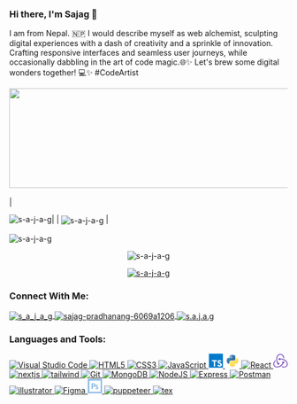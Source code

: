 ### Hi there, I'm Sajag 👋

I am from Nepal. 🇳🇵 I would describe myself as web alchemist, sculpting digital experiences with a dash of creativity and a sprinkle of innovation. Crafting responsive interfaces and seamless user journeys, while occasionally dabbling in the art of code magic.🌐✨ Let's brew some digital wonders together! 💻✨ #CodeArtist

<img width="1200" height="180" style="object-fit: cover;" src="https://media.tenor.com/GVk4jB2u_i8AAAAd/coding.gif" />

<!-- Github Stats -->
<!-- | <p>
<img align="left" src="https://github-readme-stats.vercel.app/api?username=s-a-j-a-g&show_icons=true&locale=en" alt="s-a-j-a-g" />
</p> -->

|

<!-- Most Used Languages -->
<!-- <p>
    <img align="center" src="https://github-readme-stats.vercel.app/api/top-langs?username=s-a-j-a-g&show_icons=true&locale=en&layout=compact" alt="s-a-j-a-g" />
</p> | -->

| <a> <img align="left" src="https://github-readme-stats.vercel.app/api?username=s-a-j-a-g&show_icons=true&locale=en" alt="s-a-j-a-g" /></a> | <a><img align="center" src="https://github-readme-stats.vercel.app/api/top-langs?username=s-a-j-a-g&show_icons=true&locale=en&layout=compact" alt="s-a-j-a-g" /></a> |

<!-- | <a href="https://github.com/anuraghazra/github-readme-stats"><img align="center" src="https://github-readme-stats.vercel.app/api?username=anuraghazra&show_icons=true&include_all_commits=true&theme=buefy&hide_border=true" alt="Anurag's github stats" /></a> | <a href="https://github.com/anuraghazra/github-readme-stats"><img align="center" src="https://github-readme-stats.vercel.app/api/top-langs/?username=anuraghazra&layout=compact&theme=buefy&hide_border=true" /></a> |
| ------------- | ------------- | -->

<!-- Streaks, Contributions -->
<p>
    <img align="center" src="https://github-readme-streak-stats.herokuapp.com/?user=s-a-j-a-g&" alt="s-a-j-a-g" />
</p>

<!-- Profile Views / Visitors Count -->
<p align="center">
    <img src="https://komarev.com/ghpvc/?username=s-a-j-a-g&label=Profile%20views&color=0e75b6&style=flat" alt="s-a-j-a-g" />
</p>

<!-- GitHub Trophies -->
<p align="center">
    <a href="https://github.com/ryo-ma/github-profile-trophy">
        <img src="https://github-profile-trophy.vercel.app/?username=s-a-j-a-g" alt="s-a-j-a-g" />
    </a>
</p>

### Connect With Me:

<p>
    <a href="https://twitter.com/s_a_j_a_g" target="blank">
        <img align="center" src="https://raw.githubusercontent.com/rahuldkjain/github-profile-readme-generator/master/src/images/icons/Social/twitter.svg" alt="s_a_j_a_g" height="30" width="40" />
    </a>
    <a href="https://linkedin.com/in/sajag-pradhanang-6069a1206" target="blank">
        <img align="center" src="https://raw.githubusercontent.com/rahuldkjain/github-profile-readme-generator/master/src/images/icons/Social/linked-in-alt.svg" alt="sajag-pradhanang-6069a1206" height="30" width="40" />
    </a>
    <a href="https://instagram.com/s.a.j.a.g" target="blank">
        <img align="center" src="https://raw.githubusercontent.com/rahuldkjain/github-profile-readme-generator/master/src/images/icons/Social/instagram.svg" alt="s.a.j.a.g" height="30" width="40" />
    </a>
</p>

### Languages and Tools:

<p>
<!-- VS Code -->
<a href="https://code.visualstudio.com/docs" target="_blank" rel="noreferrer">
    <img alt="Visual Studio Code" src="https://cdn.jsdelivr.net/gh/devicons/devicon/icons/vscode/vscode-original.svg" width="26" height="26" />
</a>

<!-- HTML -->
<a href="https://html.spec.whatwg.org/multipage/" target="_blank" rel="noreferrer">
    <img alt="HTML5" src="https://cdn.jsdelivr.net/gh/devicons/devicon/icons/html5/html5-original.svg" width="26" height="26" />
</a>

<!-- CSS -->
<a href="https://www.w3schools.com/css" target="_blank" rel="noreferrer">
    <img alt="CSS3" src="https://cdn.jsdelivr.net/gh/devicons/devicon/icons/css3/css3-original.svg" width="26" height="26" />
</a>

<!-- JavaScript -->
<a href="https://developer.mozilla.org/en-US/docs/Web/JavaScript" target="_blank" rel="noreferrer">
    <img alt="JavaScript" src="https://cdn.jsdelivr.net/gh/devicons/devicon/icons/javascript/javascript-original.svg" width="26" height="26" />
</a>

<!-- TypeScript -->
<a href="https://www.typescriptlang.org/" target="_blank" rel="noreferrer">
    <img src="https://raw.githubusercontent.com/devicons/devicon/master/icons/typescript/typescript-original.svg" alt="typescript" width="26" height="26" />
</a>

<!-- Python -->
<a href="https://www.python.org" target="_blank" rel="noreferrer">
    <img src="https://raw.githubusercontent.com/devicons/devicon/master/icons/python/python-original.svg" alt="python" width="26" height="26" />
</a>

<!-- React -->
<a href="https://react.dev/" target="_blank" rel="noreferrer">
    <img alt="React" src="https://cdn.jsdelivr.net/gh/devicons/devicon/icons/react/react-original.svg" width="26" height="26" />
</a>

<!-- Redux -->
<a href="https://redux.js.org/" target="_blank" rel="noreferrer">
    <img alt="Redux" src="https://raw.githubusercontent.com/devicons/devicon/master/icons/redux/redux-original.svg" width="26" height="26" />
</a>

<!-- NextJS -->
<a href="https://nextjs.org/" target="_blank" rel="noreferrer">
    <img src="https://res.cloudinary.com/startup-grind/image/upload/c_fill,dpr_2.0,f_auto,g_center,q_auto:good/v1/gcs/platform-data-dsc/events/nextjs-boilerplate-logo.png" alt="nextjs" width="26" height="26"/>
</a>

<!-- Tailwind CSS -->
<a href="https://tailwindcss.com/" target="_blank" rel="noreferrer">
    <img src="https://www.vectorlogo.zone/logos/tailwindcss/tailwindcss-icon.svg" alt="tailwind" width="26" height="26"/>
</a>

<!-- Git -->
<a href="https://git-scm.com/" target="_blank" rel="noreferrer">
    <img alt="Git" src="https://cdn.jsdelivr.net/gh/devicons/devicon/icons/git/git-original.svg" width="26" height="26" />
</a>

<!-- MongoDB -->
<a href="https://www.mongodb.com/what-is-mongodb" target="_blank" rel="noreferrer">
    <img alt="MongoDB" src="https://www.svgrepo.com/show/373845/mongo.svg"  width="26" height="26" />
</a>

<!-- NodeJS -->
<a href="https://nodejs.org/en" target="_blank" rel="noreferrer">
<!-- <img align="left" alt="NodeJS" width="26px" src="https://raw.githubusercontent.com/devicons/devicon/master/icons/nodejs/nodejs-original-wordmark.svg" style="padding-right:10px;"/> -->
    <img alt="NodeJS" src="https://static.cdnlogo.com/logos/n/22/nodejs.svg" width="26" height="26" />
</a>

<!-- Express -->
<a href="https://expressjs.com/" target="_blank" rel="noreferrer">
    <img alt="Express" src="https://adware-technologies.s3.amazonaws.com/uploads/technology/thumbnail/20/express-js.png" width="26" height="26" />
</a>

<!-- Postman -->
<a href="https://www.postman.com/product/what-is-postman/" target="_blank" rel="noreferrer">
    <img alt="Postman" src="https://www.vectorlogo.zone/logos/getpostman/getpostman-icon.svg" width="26" height="26" />
</a>

<!-- Adobe Illustrator -->
<a href="https://www.adobe.com/in/products/illustrator.html" target="_blank" rel="noreferrer"> 
    <img src="https://www.vectorlogo.zone/logos/adobe_illustrator/adobe_illustrator-icon.svg" alt="illustrator" width="26" height="26"/>
</a>

<!-- Figma -->
<a href="https://www.figma.com/" target="_blank" rel="noreferrer">
    <img alt="Figma" src="https://www.vectorlogo.zone/logos/figma/figma-icon.svg"  width="26" height="26" />
</a>

<!-- Adobe Photoshop -->
<a href="https://www.photoshop.com/en" target="_blank" rel="noreferrer">
    <img src="https://raw.githubusercontent.com/devicons/devicon/master/icons/photoshop/photoshop-line.svg" alt="photoshop" width="26" height="26"/>
</a>

<!-- Puppeteer -->
<a href="https://github.com/puppeteer/puppeteer" target="_blank" rel="noreferrer">
    <img src="https://www.vectorlogo.zone/logos/pptrdev/pptrdev-official.svg" alt="puppeteer" width="26" height="26"/>
</a>

<!-- Tex -->
<a href="https://ctan.org/tex?lang=en" target="_blank" rel="noreferrer">
    <img src="https://upload.wikimedia.org/wikipedia/commons/thumb/9/95/TeXShop_icon.png/600px-TeXShop_icon.png" alt="tex" width="30" height="30"/>
</a>
</p>

<!-- Resources -->
<!-- https://github.com/anuraghazra/github-readme-stats -->
<!-- https://arturssmirnovs.github.io/github-profile-readme-generator/ -->
<!-- https://rahuldkjain.github.io/gh-profile-readme-generator/ -->
